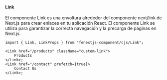 #### Link

El componente Link es una envoltura alrededor del componente next/link de Next.js para crear enlaces en tu aplicación React. El componente Link se utiliza para garantizar la correcta navegación y la precarga de páginas en Next.js.

```tsx
import { Link, LinkProps } from "fenextjs-component/cjs/Link";

<Link href="/products" className="custom-link">
    Products
</Link>;
<Link href="/contact" prefetch={true}>
    Contact Us
</Link>;
```
